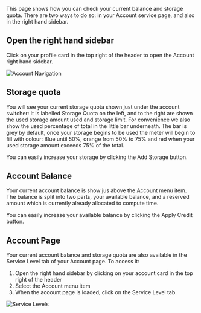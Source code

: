 <!-- DB -->

This page shows how you can check your current balance and storage quota. There are two ways to do so: in your Account service page, and also in the right hand sidebar.

## Open the right hand sidebar

Click on your profile card in the top right of the header to open the Account right hand sidebar.

![Account Navigation](/images/RightHandNavigationTablet.png "Account Navigation")

## Storage quota

You will see your current storage quota shown just under the account switcher: It is labelled Storage Quota on the left, and to the right are shown the used storage amount used and storage limit. For convenience we also show the used percentage of total in the little bar underneath. The bar is grey by default, once your storage begins to be used the meter will begin to fill with colour: Blue until 50%, orange from 50% to 75% and red when your used storage amount exceeds 75% of the total.

You can easily increase your storage by clicking the Add Storage button.

## Account Balance

Your current account balance is show jus above the Account menu item. The balance is split into two parts, your available balance, and a reserved amount which is currently already allocated to compute time.

You can easily increase your available balance by clicking the Apply Credit button.

## Account Page

Your current account balance and storage quota are also available in the Service Level tab of your Account page. To access it:

1. Open the right hand sidebar by clicking on your account card in the top right of the header
2. Select the Account menu item
3. When the account page is loaded, click on the Service Level tab.

![Service Levels](/images/UserServiceLevel.png "Service Levels")
